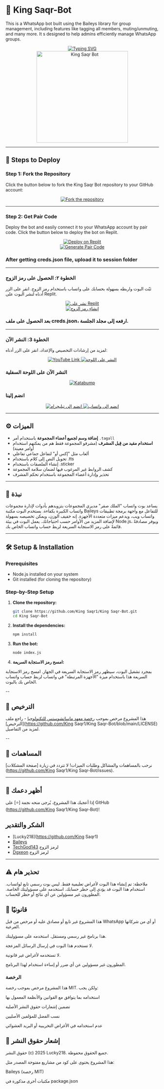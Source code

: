 
# 🤖 King Saqr-Bot

This is a WhatsApp bot built using the Baileys library for group management, including features like tagging all members, muting/unmuting, and many more. It s designed to help admins efficiently manage WhatsApp groups.

<div align="center"> 
  <a href="https://git.io/typing-svg"> 
    <img src="https://readme-typing-svg.demolab.com?font=Ribeye&size=50&pause=1000&color=33ff00&center=true&width=910&height=100&lines=King Saqr-Bot;Multi+Device+Whatsapp+Bot;Coded+By+Lucky218" alt="Typing SVG" />
  </a> 
</div> 

<div align="center"> 
  <a href="https://youtube.com/@king_saqr_1?si=e1eR_9Thjb3Z30ON"> 
    <img src="https://github.com/King Saqr1/King Saqr-Bot/blob/main/assets/bot_image.jpg" alt="King Saqr Bot" height="300"> 
  </a> 
</div>

---

## 🚀 Steps to Deploy

### Step 1: Fork the Repository

Click the button below to fork the King Saqr Bot repository to your GitHub account:

<div align="center">
  <a href="https://github.com/King Saqr1/King Saqr-Bot/fork">
    <img src="https://img.shields.io/badge/Fork-Repository-blue?style=for-the-badge" alt="Fork the repository"/>
  </a>
</div>

---

### Step 2: Get Pair Code

Deploy the bot and easily connect it to your WhatsApp account by pair code. Click the button below to deploy the bot on Replit.

<div align="center">
  <a href="https://replit.com/@DGXeon/Xeon-PairCode?v=1" target="_blank">
    <img src="https://img.shields.io/badge/GET%20PAIR%20CODE-Replit-success?style=for-the-badge" alt="Deploy on Replit"/>
  </a>
</div>

<div align="center">
  <a href="https://King Saqr-bot-pair-code.onrender.com" target="_blank">
    <img src="https://img.shields.io/badge/GET%20PAIR%20CODE-Easy%20Method-ff4d4d?style=for-the-badge" alt="Generate Pair Code"/>
  </a>
</div>


### After getting creds.json file, upload it to session folder

---

### الخطوة ٢: الحصول على رمز الزوج

ثبّت البوت واربطه بسهولة بحسابك على واتساب باستخدام رمز الزوج. انقر على الزر أدناه لنشر البوت على Replit.

 <div align="center">
<a href="https://replit.com/@DGXeon/Xeon-PairCode?v=1" target="_blank">
<img src="https://img.shields.io/badge/GET%20PAIR%20CODE-Replit-success?style=for-the-badge" alt="نشر على Replit"/>
</a>
</div>

<div align="center">
<a href="https://King Saqr-bot-pair-code.onrender.com" target="_blank">
<img src="https://img.shields.io/badge/GET%20PAIR%20CODE-Easy%20Method-ff4d4d?style=for-the-badge" alt="إنشاء رمز الزوج"/>
 </a>
</div>

### بعد الحصول على ملف creds.json، ارفعه إلى مجلد الجلسة.

---

### الخطوة 3: النشر الآن

لمزيد من إرشادات التخصيص والإعداد، انقر على الزر أدناه:

<div align="center">
<a href="https://youtu.be/sZhSE0chBrk">
<img src="https://img.shields.io/badge/Deploy Tutorial-dc3545?style=for-the-badge&logo=youtube" alt="YouTube Link"/>
</a>
<a href="https://bot-hosting.net/?aff=1068419752923508776">
<img src="https://img.shields.io/badge/Deploy on Panel-28a745?style=for-the-badge"  alt="النشر على اللوحة"/>
</a>
</div>

### النشر الآن على اللوحة السفلية
<div align="center">
<a href="https://dashboard.katabump.com/auth/login#d6b7d6" target="_blank">
<img src="https://img.shields.io/badge/Katabump-D6B7D6?style=for-the-badge&logo=server&logoColor=black" alt="Katabump"/>
</a>
</div>

### انضم إلينا

<div align="center">
<a href="https://t.me/+T_8QE67Pn6tkMzNk">
<img  src="https://img.shields.io/badge/Join%20Telegram-0078E7?style=for-the-badge&logo=telegram&logoColor=white" alt="انضم إلى تيليجرام"/>
</a>
<a href="https://whatsapp.com/channel/0029VbBFUto2v1IwxHZ4w62Q">
<img src="https://img.shields.io/badge/Join%20WhatsApp-25D366?style=for-the-badge&logo=whatsapp&logoColor=white" alt="انضم إلى واتساب"/>
</a>
</div>

---

## ⚙️ الميزات

- **إضافة وسم لجميع أعضاء المجموعة** باستخدام أمر `.tagall`
- **استخدام مقيد من قِبل المشرف** (مشرفو المجموعة فقط هم من يمكنهم استخدام أوامر معينة)
-  ألعاب مثل "إكس أو" لتفاعل جماعي تفاعلي
- تحويل النص إلى كلام باستخدام .tts
- إنشاء الملصقات باستخدام .sticker
- كشف الروابط غير المرغوب فيها لضمان سلامة المجموعة
- تحذير وإدارة أعضاء المجموعة باستخدام تحكم المشرف

---

## 📖 نبذة

يساعد بوت واتساب "الملك صقر" مديري المجموعات بتزويدهم بأدوات لإدارة مجموعات واتساب الكبيرة بكفاءة. يستخدم البوت مكتبة Baileys للتفاعل مع واجهة برمجة تطبيقات واتساب ويب، ويدعم ميزات متعددة الأجهزة.
إنه خفيف الوزن، ويمكن تخصيصه بسهولة لإضافة المزيد من الأوامر حسب احتياجاتك. يعمل البوت في بيئة Node.js، ويوفر مصادقةً قائمةً على رمز الاستجابة السريعة لربط حساب واتساب الخاص بك.

---

## 🛠️ Setup & Installation

### Prerequisites

- Node.js installed on your system
- Git installed (for cloning the repository)

### Step-by-Step Setup

1. **Clone the repository:**

    ```bash
    git clone https://github.com/King Saqr1/King Saqr-Bot.git
    cd King Saqr-Bot
    ```

2. **Install the dependencies:**

    ```bash
    npm install
    ```

3. **Run the bot:**

    ```bash
    node index.js
    ```

4. **امسح رمز الاستجابة السريعة:**

بمجرد تشغيل البوت، سيظهر رمز الاستجابة السريعة في الجهاز. امسح رمز الاستجابة السريعة هذا باستخدام ميزة "الأجهزة المرتبطة" في واتساب لربط حساب واتساب الخاص بك بالبوت.

--

## 📄 الترخيص

هذا المشروع مرخص بموجب [رخصة معهد ماساتشوستس للتكنولوجيا](https://opensource.org/licenses/MIT) - راجع ملف [الترخيص](https://github.com/King Saqr1/King Saqr-Bot/blob/main/LICENSE) لمزيد من التفاصيل.

--

## 🙌 المساهمات

نرحب بالمساهمات والمشاكل وطلبات الميزات! لا تتردد في زيارة [صفحة المشكلات](https://github.com/King Saqr1/King Saqr-Bot/issues).

 ---

## 🌟 أظهر دعمك

إذا أعجبك هذا المشروع، يُرجى منحه نجمة [⭐️] على GitHub (https://github.com/King Saqr1/King Saqr-Bot)!

## الشكر والتقدير

- [Lucky218](https://github.com/King Saqr1)
- [Baileys](https://github.com/adiwajshing/Baileys)
- [TechGod143](https://github.com/TechGod143) لرمز الزوج
- [Dgxeon](https://github.com/Dgxeon) لرمز الزوج
---

## ⚠️ تحذير هام

ملاحظة: تم إنشاء هذا البوت لأغراض تعليمية فقط. ليس بوت رسمي تابع لواتساب. استخدام هذا البوت قد يؤدي إلى حظر حسابك. استخدمه على مسؤوليتك الخاصة. المطورون غير مسؤولين عن أي نتائج أو حظر للحساب.


## 📝 قانونيًا

هذا المشروع غير تابع أو مصادق عليه أو مرخص من قبل WhatsApp أو أي من شركاتها الفرعية.

هذا برنامج غير رسمي ومستقل. استخدمه على مسؤوليتك.

لا تستخدم هذا البوت في إرسال الرسائل المزعجة.

لا تستخدمه لأغراض غير قانونية.

المطورون غير مسؤولين عن أي ضرر أو إساءة استخدام لهذا البرنامج.

### الرخصة

هذا المشروع مرخص بموجب رخصة MIT. ولكن يجب:

استخدامه بما يتوافق مع القوانين والأنظمة المعمول بها

تضمين إشعارات حقوق النشر الأصلية

نسب الفضل للمؤلفين الأصليين

عدم استخدامه في الأغراض التخريبية أو البريد العشوائي

## 📜 إشعار حقوق النشر

حقوق النشر (c) 2025 Lucky218. جميع الحقوق محفوظة.

هذا المشروع يحتوي على كود من مشاريع مفتوحة المصدر مثل:

Baileys (رخصة MIT)

مكتبات أخرى مذكورة في package.json
